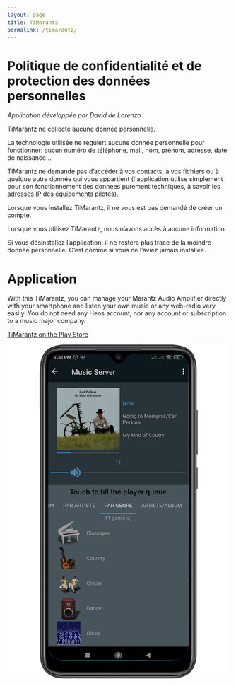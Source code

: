 ```yaml
---
layout: page
title: TiMarantz
permalink: /timarantz/
---
```


# Politique de confidentialité et de protection des données personnelles

*Application développée par David de Lorenzo*



TiMarantz ne collecte aucune donnée personnelle.

La technologie utilisée ne requiert aucune donnée personnelle pour fonctionner: aucun numéro de téléphone, mail, nom, prénom, adresse, date de naissance…

TiMarantz ne demande pas d’accéder à vos contacts, à vos fichiers ou à quelque autre donnée qui vous appartient (l'application utilise simplement pour son fonctionnement des données purement techniques, à savoir les adresses IP des équipements pilotés).

Lorsque vous installez TiMarantz, il ne vous est pas demandé de créer un compte.

Lorsque vous utilisez TiMarantz, nous n’avons accès à aucune information. 

Si vous désinstallez l’application, il ne restera plus trace de la moindre donnée personnelle. C’est comme si vous ne l’aviez jamais installée.


# Application

With this TiMarantz, you can manage your Marantz Audio Amplifier directly with your smartphone and listen your own music or any web-radio very easily.
You do not need any Heos account, nor any account or subscription to a music major company.

[TiMarantz on the Play Store](https://play.google.com/store/apps/details?id=com.sphinkie.timarantz")

![](images/tiMarantz.png)

